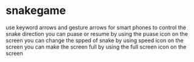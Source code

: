 # snakegame
use keyword arrows and gesture arrows for smart phones to control the snake direction
you can puase or resume by using the puase icon on the screen
you can change the spped of snake by using speed icon on the screen
you can make the screen full by using the full screen icon on the screen
